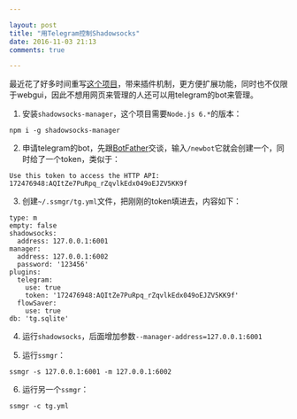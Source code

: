 ```yaml
---

layout: post
title: "用Telegram控制Shadowsocks"
date: 2016-11-03 21:13
comments: true

---
```

最近花了好多时间重写[这个项目](https://github.com/shadowsocks/shadowsocks-manager)，带来插件机制，更方便扩展功能，同时也不仅限于webgui，因此不想用网页来管理的人还可以用telegram的bot来管理。

1. 安装`shadowsocks-manager`，这个项目需要`Node.js 6.*`的版本：

```
npm i -g shadowsocks-manager
```

2. 申请telegram的bot，先跟[BotFather](https://telegram.me/BotFather)交谈，输入`/newbot`它就会创建一个，同时给了一个token，类似于：

```
Use this token to access the HTTP API:
172476948:AQItZe7PuRpq_rZqvlkEdx049oEJZV5KK9f
```

3. 创建`~/.ssmgr/tg.yml`文件，把刚刚的token填进去，内容如下：

```
type: m
empty: false
shadowsocks:
  address: 127.0.0.1:6001
manager:
  address: 127.0.0.1:6002
  password: '123456'
plugins:
  telegram:
    use: true
    token: '172476948:AQItZe7PuRpq_rZqvlkEdx049oEJZV5KK9f'
  flowSaver:
    use: true
db: 'tg.sqlite'
```

4. 运行`shadowsocks`，后面增加参数`--manager-address=127.0.0.1:6001`

5. 运行`ssmgr`：

```
ssmgr -s 127.0.0.1:6001 -m 127.0.0.1:6002
```

6. 运行另一个`ssmgr`：

```
ssmgr -c tg.yml
```
